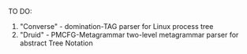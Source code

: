 TO DO:

1) "Converse"  - domination-TAG parser for Linux process tree
2) "Druid" - PMCFG-Metagrammar two-level metagrammar parser for abstract Tree Notation

